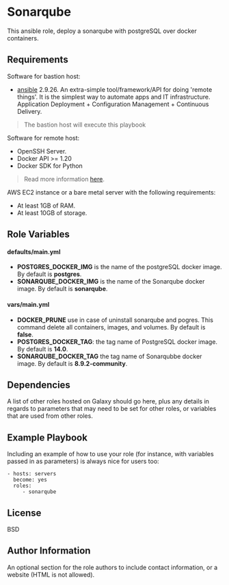 Sonarqube
=========

This ansible role, deploy a sonarqube with postgreSQL over docker containers.

Requirements
------------

Software for bastion host:
* [ansible](https://www.ansible.com/) 2.9.26. An extra-simple tool/framework/API for doing 'remote things'.  It is the simplest way to automate apps and IT infrastructure.  Application Deployment + Configuration Management + Continuous Delivery.
> The bastion host will execute this playbook

Software for remote host:
* OpenSSH Server.
* Docker API >= 1.20
* Docker SDK for Python
> Read more information [here](https://docs.ansible.com/ansible/2.9/modules/docker_container_module.html).

AWS EC2 instance or a bare metal server with the following requirements:
* At least 1GB of RAM.
* At least 10GB of storage.

Role Variables
--------------

#### defaults/main.yml
* **POSTGRES_DOCKER_IMG** is the name of the postgreSQL docker image. By default is **postgres**.
* **SONARQUBE_DOCKER_IMG** is the name of the Sonarqube docker image. By default is **sonarqube**.

#### vars/main.yml
* **DOCKER_PRUNE** use in case of uninstall sonarqube and pogres. This command delete all containers, images, and volumes. By default is **false**.
* **POSTGRES_DOCKER_TAG**: the tag name of PostgreSQL docker image. By default is **14.0**.
* **SONARQUBE_DOCKER_TAG** the tag name of Sonarqubbe docker image. By default is **8.9.2-community**.

Dependencies
------------

A list of other roles hosted on Galaxy should go here, plus any details in regards to parameters that may need to be set for other roles, or variables that are used from other roles.

Example Playbook
----------------

Including an example of how to use your role (for instance, with variables passed in as parameters) is always nice for users too:

    - hosts: servers
      become: yes
      roles:
         - sonarqube

License
-------

BSD

Author Information
------------------

An optional section for the role authors to include contact information, or a website (HTML is not allowed).
